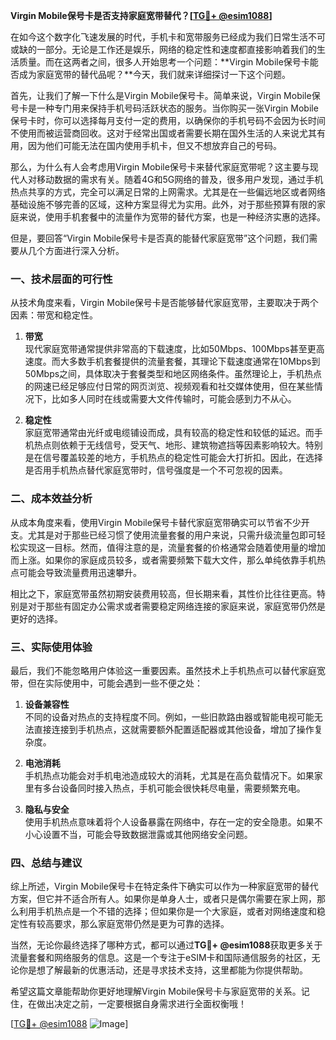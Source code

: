 **Virgin Mobile保号卡是否支持家庭宽带替代？[[TG💪+ @esim1088](https://t.me/s/esim1088)]**

在如今这个数字化飞速发展的时代，手机卡和宽带服务已经成为我们日常生活不可或缺的一部分。无论是工作还是娱乐，网络的稳定性和速度都直接影响着我们的生活质量。而在这两者之间，很多人开始思考一个问题：**Virgin Mobile保号卡能否成为家庭宽带的替代品呢？**今天，我们就来详细探讨一下这个问题。

首先，让我们了解一下什么是Virgin Mobile保号卡。简单来说，Virgin Mobile保号卡是一种专门用来保持手机号码活跃状态的服务。当你购买一张Virgin Mobile保号卡时，你可以选择每月支付一定的费用，以确保你的手机号码不会因为长时间不使用而被运营商回收。这对于经常出国或者需要长期在国外生活的人来说尤其有用，因为他们可能无法在国内使用手机卡，但又不想放弃自己的号码。

那么，为什么有人会考虑用Virgin Mobile保号卡来替代家庭宽带呢？这主要与现代人对移动数据的需求有关。随着4G和5G网络的普及，很多用户发现，通过手机热点共享的方式，完全可以满足日常的上网需求。尤其是在一些偏远地区或者网络基础设施不够完善的区域，这种方案显得尤为实用。此外，对于那些预算有限的家庭来说，使用手机套餐中的流量作为宽带的替代方案，也是一种经济实惠的选择。

但是，要回答“Virgin Mobile保号卡是否真的能替代家庭宽带”这个问题，我们需要从几个方面进行深入分析。

### **一、技术层面的可行性**

从技术角度来看，Virgin Mobile保号卡是否能够替代家庭宽带，主要取决于两个因素：带宽和稳定性。

1. **带宽**  
   现代家庭宽带通常提供非常高的下载速度，比如50Mbps、100Mbps甚至更高速度。而大多数手机套餐提供的流量套餐，其理论下载速度通常在10Mbps到50Mbps之间，具体取决于套餐类型和地区网络条件。虽然理论上，手机热点的网速已经足够应付日常的网页浏览、视频观看和社交媒体使用，但在某些情况下，比如多人同时在线或需要大文件传输时，可能会感到力不从心。

2. **稳定性**  
   家庭宽带通常由光纤或电缆铺设而成，具有较高的稳定性和较低的延迟。而手机热点则依赖于无线信号，受天气、地形、建筑物遮挡等因素影响较大。特别是在信号覆盖较差的地方，手机热点的稳定性可能会大打折扣。因此，在选择是否用手机热点替代家庭宽带时，信号强度是一个不可忽视的因素。

### **二、成本效益分析**

从成本角度来看，使用Virgin Mobile保号卡替代家庭宽带确实可以节省不少开支。尤其是对于那些已经习惯了使用流量套餐的用户来说，只需升级流量包即可轻松实现这一目标。然而，值得注意的是，流量套餐的价格通常会随着使用量的增加而上涨。如果你的家庭成员较多，或者需要频繁下载大文件，那么单纯依靠手机热点可能会导致流量费用迅速攀升。

相比之下，家庭宽带虽然初期安装费用较高，但长期来看，其性价比往往更高。特别是对于那些有固定办公需求或者需要稳定网络连接的家庭来说，家庭宽带仍然是更好的选择。

### **三、实际使用体验**

最后，我们不能忽略用户体验这一重要因素。虽然技术上手机热点可以替代家庭宽带，但在实际使用中，可能会遇到一些不便之处：

1. **设备兼容性**  
   不同的设备对热点的支持程度不同。例如，一些旧款路由器或智能电视可能无法直接连接到手机热点，这就需要额外配置适配器或其他设备，增加了操作复杂度。

2. **电池消耗**  
   手机热点功能会对手机电池造成较大的消耗，尤其是在高负载情况下。如果家里有多台设备同时接入热点，手机可能会很快耗尽电量，需要频繁充电。

3. **隐私与安全**  
   使用手机热点意味着将个人设备暴露在网络中，存在一定的安全隐患。如果不小心设置不当，可能会导致数据泄露或其他网络安全问题。

### **四、总结与建议**

综上所述，Virgin Mobile保号卡在特定条件下确实可以作为一种家庭宽带的替代方案，但它并不适合所有人。如果你是单身人士，或者只是偶尔需要在家上网，那么利用手机热点是一个不错的选择；但如果你是一个大家庭，或者对网络速度和稳定性有较高要求，那么家庭宽带仍然是更为可靠的选择。

当然，无论你最终选择了哪种方式，都可以通过**TG💪+ @esim1088**获取更多关于流量套餐和网络服务的信息。这是一个专注于eSIM卡和国际通信服务的社区，无论你是想了解最新的优惠活动，还是寻求技术支持，这里都能为你提供帮助。

希望这篇文章能帮助你更好地理解Virgin Mobile保号卡与家庭宽带的关系。记住，在做出决定之前，一定要根据自身需求进行全面权衡哦！

[[TG💪+ @esim1088](https://t.me/s/esim1088) ![Image](https://i.postimg.cc/4NQfJmqS/Snipaste-2025-05-13-00-14-12.png)]